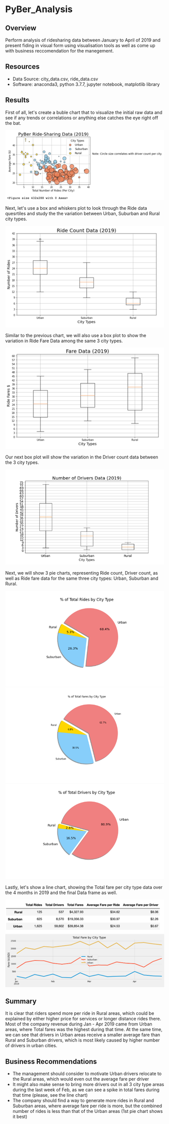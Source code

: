 # PyBer_Analysis

## Overview
Perform analysis of ridesharing data between January to April of 2019 and present fiding in visual form using visualisation tools as well as come up with business reccomendation for the manegement.

## Resources 
- Data Source: city_data.csv, ride_data.csv
- Software: anaconda3, python 3.7.7, jupyter notebook, matplotlib library

## Results
First of all, let's create a buble chart that to visualize the initial raw data and see if any trends or correlations or anything else catches the eye right off the bat.

![](analysis/Fig1.png)


Next, let's use a box and whiskers plot to look through the Ride data quesrtiles and study the the variation between Urban, Suburban and Rural city types.

![](analysis/Fig2.png)


Similar to the previous chart, we will also use a box plot to show the variation in Ride Fare Data among the same 3 city types.

![](analysis/Fig3.png)


Our next box plot will show the variation in the Driver count data between the 3 city types.

![](analysis/Fig4.png)


Next, we will show 3 pie charts, representing Ride count, Driver count, as well as Ride fare data for the same three city types: Urban, Suburban and Rural. 

![](analysis/Fig6.png)
![](analysis/Fig5.png)
![](analysis/Fig7.png)


Lastly, let's show a line chart, showing the Total fare per city type data over the 4 months in 2019 and the final Data frame as well.

![](analysis/Fig8.png)
![](analysis/PyBer_fare_summary.png)



## Summary

It is clear that riders spend more per ride in Rural areas, which could be explained by either higher price for services or longer distance rides there.
Most of the company revenue during Jan - Apr 2019 came from Urban areas, where Total fares was the highest during that time.
At the same time, we can see that drivers in Urban areas receive a smaller average fare than Rural and Suburban drivers, which is most likely caused by higher number of drivers in urban cities.

## Business Recommendations

- The management should consider to motivate Urban drivers relocate to the Rural areas, which would even out the average fare per driver
- It might also make sense to bring more drivers out in all 3 city type areas during the last week of Feb, as we can see a spike in total fares during that time (please, see the line chart)
- The company should find a way to generate more rides in Rural and Suburban areas, where average fare per ride is more, but the combined number of rides is less than that of the Urban areas (1st pie chart shows it best)

